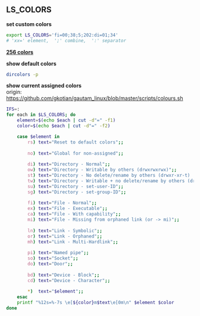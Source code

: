 LS_COLORS
---

**set custom colors**  
```sh
export LS_COLORS='fi=00;38;5;202:di=01;34'
# 'xx=' element,  ';' combine,  ':' separator
```

[**256 colors**](https://github.com/rern/bash_tips/blob/master/color.md)

**show default colors**  
```sh
dircolors -p
```

**show current assigned colors**  
origin: https://github.com/gkotian/gautam_linux/blob/master/scripts/colours.sh  
```sh
IFS=:
for each in $LS_COLORS; do
    element=$(echo $each | cut -d"=" -f1)
    color=$(echo $each | cut -d"=" -f2)

    case $element in
        rs) text="Reset to default colors";;
        
        no) text="Global for non-assigned";;
        
        di) text="Directory - Normal";;
        ow) text="Directory - Writable by others (drwxrwxrwx)";;
        st) text="Directory - No delete/rename by others (drwxr-xr-t) 'sticky'";;
        tw) text="Directory - Writable + no delete/rename by others (drwxrwxrwt)";;
        su) text="Directory - set-user-ID";;
        sg) text="Directory - set-group-ID";;
        
        fi) text="File - Normal";;
        ex) text="File - Executable";;
        ca) text="File - With capability";;
        mi) text="File - Missing from orphaned link (or -> mi)";;
        
        ln) text="Link - Symbolic";;
        or) text="Link - Orphaned";;
        mh) text="Link - Multi-Hardlink";;
        
        pi) text="Named pipe";;
        so) text="Socket";;
        do) text="Door";;
        
        bd) text="Device - Block";;
        cd) text="Device - Character";;
        
        *)  text="$element";;
    esac
    printf "%12s=%-7s \e[${color}m$text\e[0m\n" $element $color
done
```
